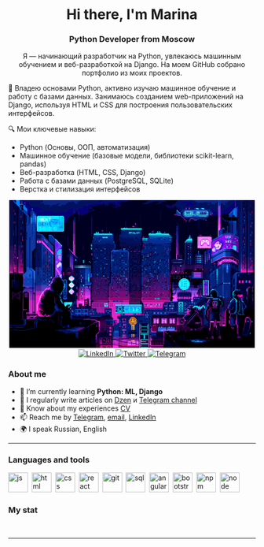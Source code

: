 <div class="pinky" color="pink" width="100" height="100"></div>
<div id="header" align="center">
    <h1>Hi there, I'm Marina </h1>
    <h3>Python Developer from Moscow</h3>
<p>Я — начинающий разработчик на Python, увлекаюсь машинным обучением и веб-разработкой на Django. На моем GitHub собрано портфолио из моих проектов.</p>
</div>

🚀 Владею основами Python, активно изучаю машинное обучение и работу с базами данных. Занимаюсь созданием web-приложений на Django, используя HTML и CSS для построения пользовательских интерфейсов.

🔍 Мои ключевые навыки:
- Python (Основы, ООП, автоматизация)
- Машинное обучение (базовые модели, библиотеки scikit-learn, pandas)
- Веб-разработка (HTML, CSS, Django)
- Работа с базами данных (PostgreSQL, SQLite)
- Верстка и стилизация интерфейсов

<div id="socials" align="center">
    <img width="500" height="300" alt="image" src="https://github.com/ironbestie/ironbestie/blob/main/prog.gif" />
    <br width="0">
    <a href="linkedin-url">
    <img src="https://img.shields.io/badge/LinkedIn-blue?style=for-the-badge&logo=linkedin&logoColor=white" alt="LinkedIn"/>
  </a>
  <a href="twitter-url">
    <img src="https://img.shields.io/badge/Twitter-blue?style=for-the-badge&logo=twitter&logoColor=white" alt="Twitter"/>
  </a>
  <a href="telegram-url">
    <img src="https://img.shields.io/badge/Telegram-blue?style=for-the-badge&logo=telegram&logoColor=white" alt="Telegram"/>
  </a>
</div>

### About me
- 🌱 I’m currently learning **Python: ML, Django**
- 📝 I regularly write articles on [Dzen](dzen-link) и [Telegram channel](telegram-channel-link)
- 📄 Know about my experiences [CV](cv-link)
- 📫 Reach me by [Telegram](telegram-link), [email](mailto:email-address), [LinkedIn](linkedin-link)
- 🌍 I speak Russian, English

---

### Languages and tools

<img src="https://cdn.jsdelivr.net/gh/devicons/devicon/icons/javascript/javascript-original.svg" title="js" width="40" height="40"/>&nbsp;
<img src="https://cdn.jsdelivr.net/gh/devicons/devicon/icons/html5/html5-original.svg" title="html" width="40" height="40"/>&nbsp;
<img src="https://cdn.jsdelivr.net/gh/devicons/devicon/icons/css3/css3-original.svg" title="css" width="40" height="40"/>&nbsp;
<img src="https://cdn.jsdelivr.net/gh/devicons/devicon/icons/react/react-original.svg" title="react" width="40" height="40"/>&nbsp;
<img src="https://cdn.jsdelivr.net/gh/devicons/devicon/icons/git/git-plain.svg" title="git" width="40" height="40"/>&nbsp;
<img src="https://cdn.jsdelivr.net/gh/devicons/devicon/icons/postgresql/postgresql-original.svg" title="sql" width="40" height="40"/>&nbsp;
<img src="https://cdn.jsdelivr.net/gh/devicons/devicon/icons/angularjs/angularjs-original.svg" title="angular" width="40" height="40"/>&nbsp;
<img src="https://cdn.jsdelivr.net/gh/devicons/devicon/icons/bootstrap/bootstrap-plain.svg" title="bootstrap" width="40" height="40"/>&nbsp;
<img src="https://cdn.jsdelivr.net/gh/devicons/devicon/icons/npm/npm-original-wordmark.svg" title="npm" width="40" height="40"/>&nbsp;
<img src="https://cdn.jsdelivr.net/gh/devicons/devicon/icons/nodejs/nodejs-original.svg" title="node" width="40" height="40"/>&nbsp;


### My stat

<div id="stat" align="center">
    <img src="https://github-profile-summary-cards.vercel.app/api/cards/profile-details?username=ironbestie&theme=flag_india" alt=""/>
    <img src="https://github-profile-summary-cards.vercel.app/api/cards/repos-per-language?username=ironbestie&theme=flag_india" alt=""/>
     <img src="https://github-profile-summary-cards.vercel.app/api/cards/stats?username=ironbestie&theme=flag_india" alt=""/>
</div>

---
